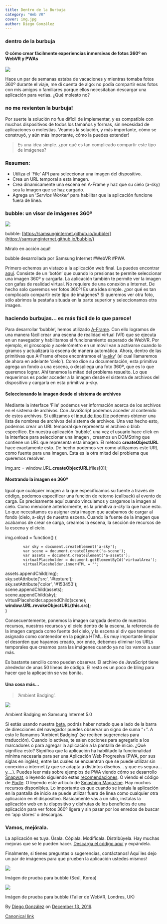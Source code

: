 ```yaml
---
title: Dentro de la Burbuja
category: "Web VR"
cover: img.jpg
author: Diego González
---
```


### dentro de la burbuja

#### O cómo crear fácilmente experiencias inmersivas de fotos 360º en WebVR y PWAs

![](https://cdn-images-1.medium.com/max/800/1*22P0FL363amL-TzSmIS9KA.png)

Hace un par de semanas estaba de vacaciones y mientras tomaba fotos 360º durante el viaje, me di cuenta de algo: no podía compartir esas fotos con mis amigos o familiares porque ellos necesitaban descargar una aplicación para verlas. ¿Qué molesto no?

### no me revienten la burbuja!

Por suerte la solución no fue difícil de implementar, y es compatible con muchos dispositivos de todos los tamaños y formas, sin necesidad de aplicaciones o molestias. Veamos la solución, y más importante, cómo se construyó, y aún más importante, cómo la puedes extender!

> Es una idea simple. ¿por qué es tan complicado compartir este tipo de imágenes?

### Resumen:

*   Utiliza el ‘File’ API para seleccionar una imagen del dispositivo.
*   Crea un URL temporal a esta imagen.
*   Crea dinamicamente una escena en A-Frame y haz que su cielo (a-sky) sea la imagen que se haz cargado.
*   Agrega un ‘_Service Worker_’ para habilitar que la aplicación funcione fuera de línea.

### bubble: un visor de imágenes 360º

![](https://cdn-images-1.medium.com/max/800/1*NnpYb2VsN5NG6RpseXMEkA.png)

bubble: [https://samsunginternet.github.io/bubble/](https://samsunginternet.github.io/bubble/)

Míralo en acción aquí!

bubble desarrollada por Samsung Internet #WebVR #PWA

Primero echemos un vistazo a la aplicación web final. La puedes encontrar [aquí](https://samsunginternet.github.io/bubble/). Consiste de un ‘botón’ que cuando lo presionas te permite seleccionar una imagen 360º y cargarla. La aplicación también te permite ver la imagen con gafas de realidad virtual. No requiere de una conexión a Internet. De hecho solo queremos ver fotos 360º! Es una idea simple. ¿por qué es tan complicado compartir este tipo de imágenes? Si queremos ver otra foto, sólo abrimos la pestaña situada en la parte superior y seleccionamos otra imagen.

### haciendo burbujas… es más fácil de lo que parece!

Para desarrollar ‘bubble’, hemos utilizado [A-Frame](https://aframe.io/). Con ello logramos de una manera fácil crear una escena de realidad virtual (VR) que se ejecuta en un navegador y habilitamos el funcionamiento esperado de WebVR. Por ejemplo, el giroscopio y acelerómetro en un móvil van a activarse cuando lo giramos y actualizará la escena de manera automática. Ahora, dentro de las primitivas que A-Frame ofrece encontramos el ‘[a-sky](https://aframe.io/docs/0.3.0/primitives/a-sky.html)’ (el cual llamaremos de ahora en adelante ‘cielo’). Como dice su documentación, esta primitiva agrega un fondo a una escena, o despliega una foto 360º, que es lo que queremos lograr. Ahí tenemos la mitad del problema resuelto. Lo que requerimos es poder acceder a la imagen desde el sistema de archivos del dispositivo y cargarla en esta primitiva a-sky.

#### Seleccionando la imagen desde el sistema de archivos

Mediante la interface ‘File’ podemos ver información acerca de los archivos en el sistema de archivos. Con JavaScript podemos acceder al contenido de estos archivos. Si utilizamos el [input de tipo file](https://samsunginternet.github.io/loti/) podemos obtener una lista de nombres de archivos del sistema de archivos. Una vez hecho esto, podemos crear un URL temporal que representa el archivo o blob específico. En nuestra aplicación ‘bubble’, una vez el usuario hace click en la interface para seleccionar una imagen , creamos un DOMString que contiene un URL que representa esta imagen. El método **createObjectURL** hace exactamente esto. De hecho podemos ver como utilizamos este URL como fuente para una imagen. Esta es la otra mitad del problema que queremos resolver.

img.src = window.URL.**createObjectURL**(files\[0\]);

#### Mostrando la imagen en 360º

Igual que cualquier imagen a la que especificamos su fuente a través de código, podemos especificar una función de retorno (callback) al evento de carga. Es precisamente aquí cuando vinculamos y cargamos la imagen al cielo. Como mencioné anteriormente, es la primitiva _a-sky_ la que hace esto. Lo que necesitamos es asignar esta imagen que acabamos de cargar al fondo (cielo, a-sky) de nuestra escena. Cuando la fuente de la imagen que acabamos de crear se carga, creamos la escena, la sección de recursos de la escena y el cielo.

img.onload = function() {  
              
            var sky = document.createElement('a-sky');  
            var scene = document.createElement('a-scene');  
            var assets = document.createElement('a-assets');  
            virtualPlaceholder = document.getElementById('virtualArea');  
            virtualPlaceholder.innerHTML = "";  
assets.appendChild(img);  
            sky.setAttribute('src', '#texture');  
            sky.setAttribute('color', '#153453');  
            scene.appendChild(assets);  
            scene.appendChild(sky);  
            virtualPlaceholder.appendChild(scene);  
**window.URL.revokeObjectURL(this.src);**  
        }

Consecuentemente, ponemos la imagen cargada dentro de nuestros recursos, nuestros recursos y el cielo dentro de la escena, la referencia de la imagen cargada como fuente del cielo, y la escena al div que tenemos asignado como contenedor en la página HTML. Es muy importante limpiar el desorden que hayamos creado, por ende, debemos eliminar los URLs temporales que creamos para las imágenes cuando ya no los vamos a usar más.

Es bastante sencillo como pueden observar. El archivo de JavaScript tiene alrededor de unas 50 líneas de código. El resto es un poco de bling para hacer que la aplicación se vea bonita.

#### Una cosa más…

> ‘Ambient Badging’.

![](https://cdn-images-1.medium.com/max/800/1*tHO44wxU0gk_3sflXw09IQ.png)

Ambient Badging en Samsung Internet 5.0

Si estás usando nuestra [beta](https://medium.com/samsung-internet-dev/beta-d0f988fb77fb#.jv0i7qrjd), podrás haber notado que a lado de la barra de direcciones del navegador puedes observar un signo de suma “+”. A esto le llamamos ‘Ambient Badging’ (se reciben sugerencias para traducción). Cuando lo activas, te salen opciones para agregarlo a los marcadores o para agregar la aplicación a la pantalla de inicio. ¿Qué significa esto? Significa que la aplicación ha habilitado la funcionalidad mínima necesaria para ser una Aplicación Web Progresiva (PWA, por sus siglas en inglés), entre las cuales se encuentran que se puede utilizar sin conexión a internet (y que se adapta a distintos diseños… y que es segura… y….). Puedes leer más sobre ejemplos de PWA viendo cómo se desarrollo [Snapwat](https://medium.com/samsung-internet-dev/things-i-learned-making-a-progressive-web-app-for-super-selfies-49e76d154e4f#.39quwkw9n), o leyendo siguiendo estas [recomendaciones](https://medium.com/samsung-internet-dev/highlights-from-googles-progressive-web-apps-training-in-london-9856f0876e4f#.lemxxfbz2). O viendo el código de [Podle](https://github.com/SamsungInternet/podle). O leyendo este artículo de [Smashing Magazine](https://www.smashingmagazine.com/2016/09/the-building-blocks-of-progressive-web-apps/). Hay muchos recursos disponibles. Lo importante es que cuando se instala la aplicación en la pantalla de inicio se puede utilizar fuera de línea como cualquier otra aplicación en el dispositivo. Basicamente vas a un sitio, instalas la aplicación web en tu dispositivo y disfrutas de los beneficios de una aplicación para ver fotos 360º ligera y sin pasar por los enredos de buscar en ‘app stores’ o descargas.

### Vamos, mejórala.

La aplicación es tuya. Úsala. Cópiala. Modifícala. Distribúyela. Hay muchas mejoras que se le pueden hacer. [Descarga el código aquí](https://github.com/SamsungInternet/bubble) y expándela.

Finalmente, si tienes preguntas o sugerencias, contáctanos! Aquí les dejo un par de imágenes para que prueben la aplicación ustedes mismos!

![](https://cdn-images-1.medium.com/max/800/1*Q6gF1WszrlmwgCIuW3mX7Q.jpeg)

Imágen de prueba para bubble (Seúl, Korea)

![](https://cdn-images-1.medium.com/max/800/1*ti0QXvxwqxiw-kxmkrGcRw.jpeg)

Imágen de prueba para bubble (Taller de WebVR, Londres, UK)

By [Diego González](https://medium.com/@diekus) on [December 13, 2016](https://medium.com/p/5dc0358adeba).

[Canonical link](https://medium.com/@diekus/dentro-de-la-burbuja-5dc0358adeba)
